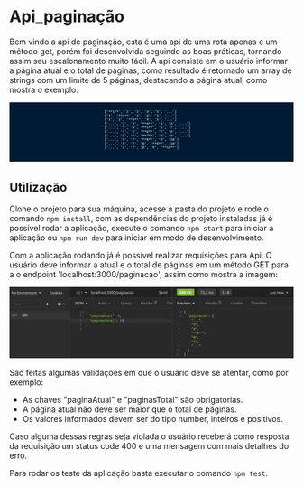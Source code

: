 # Api_paginação

Bem vindo a api de paginação, esta é uma api de uma rota apenas e um método get, porém foi desenvolvida seguindo as boas práticas, tornando assim seu escalonamento muito fácil.
A api consiste em o usuário informar a página atual e o total de páginas, como resultado é retornado um array de strings com um limite de 5 páginas, destacando a página atual, como mostra o exemplo:

![image](imagens/paginacao_exemplo.png)


## Utilização

Clone o projeto para sua máquina, acesse a pasta do projeto e rode o comando `npm install`, com as dependências do projeto instaladas já é possível rodar a aplicação, execute o comando `npm start` para iniciar a aplicação ou `npm run dev` para iniciar em modo de desenvolvimento.

Com a aplicação rodando já é possível realizar requisições para Api. O usuário deve informar a atual e o total de páginas em um método GET para a o endpoint 'localhost:3000/paginacao', assim como mostra a imagem:

![image](imagens/exemplo_requisicao.png)

São feitas algumas validações em que o usuário deve se atentar, como por exemplo:
* As chaves "paginaAtual" e "paginasTotal" são obrigatorias.
* A página atual não deve ser maior que o total de páginas.
* Os valores informados devem ser do tipo number, inteiros e positivos.

Caso alguma dessas regras seja violada o usuário receberá como resposta da requisição um status code 400 e uma mensagem com mais detalhes do erro.

Para rodar os teste da aplicação basta executar o comando `npm test`.
